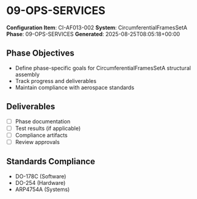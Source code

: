 # 09-OPS-SERVICES

**Configuration Item**: CI-AF013-002
**System**: CircumferentialFramesSetA
**Phase**: 09-OPS-SERVICES
**Generated**: 2025-08-25T08:05:18+00:00

## Phase Objectives
- Define phase-specific goals for CircumferentialFramesSetA structural assembly
- Track progress and deliverables
- Maintain compliance with aerospace standards

## Deliverables
- [ ] Phase documentation
- [ ] Test results (if applicable)
- [ ] Compliance artifacts
- [ ] Review approvals

## Standards Compliance
- DO-178C (Software)
- DO-254 (Hardware)
- ARP4754A (Systems)

